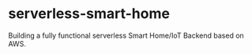 # serverless-smart-home
Building a fully functional serverless Smart Home/IoT Backend based on AWS.
